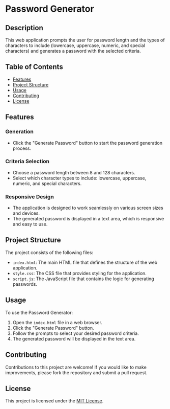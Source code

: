 # Password Generator

## Description

This web application prompts the user for password length and the types of characters to include (lowercase, uppercase, numeric, and special characters) and generates a password with the selected criteria.

## Table of Contents

- [Features](#features)
- [Project Structure](#project-structure)
- [Usage](#usage)
- [Contributing](#contributing)
- [License](#license)

## Features

### Generation
- Click the "Generate Password" button to start the password generation process.

### Criteria Selection
- Choose a password length between 8 and 128 characters.
- Select which character types to include: lowercase, uppercase, numeric, and special characters.

### Responsive Design
- The application is designed to work seamlessly on various screen sizes and devices.
- The generated password is displayed in a text area, which is responsive and easy to use.

## Project Structure

The project consists of the following files:

- `index.html`: The main HTML file that defines the structure of the web application.
- `style.css`: The CSS file that provides styling for the application.
- `script.js`: The JavaScript file that contains the logic for generating passwords.

## Usage

To use the Password Generator:

1. Open the `index.html` file in a web browser.
2. Click the "Generate Password" button.
3. Follow the prompts to select your desired password criteria.
4. The generated password will be displayed in the text area.

## Contributing

Contributions to this project are welcome! If you would like to make improvements, please fork the repository and submit a pull request.

## License

This project is licensed under the [MIT License](LICENSE).

